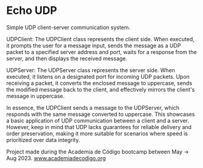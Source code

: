 # Echo UDP

Simple UDP client-server communication system.

UDPClient:
The UDPClient class represents the client side. When executed, it prompts the user for a message input, sends the message as a UDP packet to a specified server address and port, waits for a response from the server, and then displays the received message.

UDPServer:
The UDPServer class represents the server side. When executed, it listens on a designated port for incoming UDP packets. Upon receiving a packet, it converts the enclosed message to uppercase, sends the modified message back to the client, and effectively mirrors the client's message in uppercase.

In essence, the UDPClient sends a message to the UDPServer, which responds with the same message converted to uppercase. This showcases a basic application of UDP communication between a client and a server. However, keep in mind that UDP lacks guarantees for reliable delivery and order preservation, making it more suitable for scenarios where speed is prioritized over data integrity.

Project made during the Academia de Código bootcamp between May -> Aug 2023. www.academiadecodigo.org

